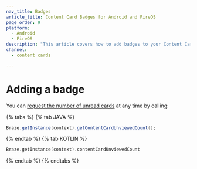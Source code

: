 ```yaml
---
nav_title: Badges
article_title: Content Card Badges for Android and FireOS
page_order: 9
platform: 
  - Android
  - FireOS
description: "This article covers how to add badges to your Content Cards in your Android application."
channel:
  - content cards

---
```


# Adding a badge

You can [request the number of unread cards][1] at any time by calling:

{% tabs %}
{% tab JAVA %}

```java
Braze.getInstance(context).getContentCardUnviewedCount();
```

{% endtab %}
{% tab KOTLIN %}

```kotlin
Braze.getInstance(context).contentCardUnviewedCount
```

{% endtab %}
{% endtabs %}

[1]: https://appboy.github.io/appboy-android-sdk/kdoc/braze-android-sdk/com.appboy/-appboy/get-content-card-unviewed-count.html
